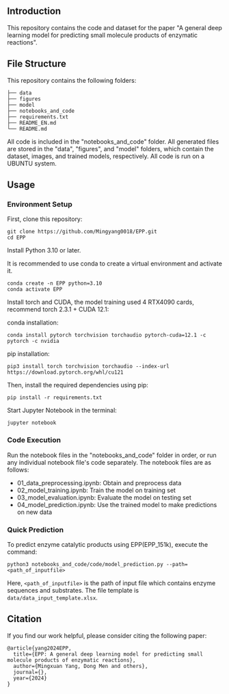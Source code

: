 ## Introduction

This repository contains the code and dataset for the paper "A general deep learning model for predicting small molecule products of enzymatic reactions".

## File Structure

This repository contains the following folders:

    ├── data
    ├── figures
    ├── model
    ├── notebooks_and_code
    ├── requirements.txt
    ├── README_EN.md
    └── README.md

All code is included in the "notebooks_and_code" folder. All generated files are stored in the "data", "figures", and "model" folders, which contain the dataset, images, and trained models, respectively. All code is run on a UBUNTU system.

## Usage

### Environment Setup

First, clone this repository:

```shell
git clone https://github.com/Mingyang0018/EPP.git
cd EPP
```

Install Python 3.10 or later.

It is recommended to use conda to create a virtual environment and activate it.

```shell
conda create -n EPP python=3.10
conda activate EPP
```

Install torch and CUDA, the model training used 4 RTX4090 cards, recommend torch 2.3.1 + CUDA 12.1:

conda installation:

```shell
conda install pytorch torchvision torchaudio pytorch-cuda=12.1 -c pytorch -c nvidia
```

pip installation:

```shell
pip3 install torch torchvision torchaudio --index-url https://download.pytorch.org/whl/cu121
```

Then, install the required dependencies using pip:

```shell
pip install -r requirements.txt
```

Start Jupyter Notebook in the terminal:

```shell
jupyter notebook
```

### Code Execution

Run the notebook files in the "notebooks_and_code" folder in order, or run any individual notebook file's code separately. The notebook files are as follows:

- 01_data_preprocessing.ipynb: Obtain and preprocess data
- 02_model_training.ipynb: Train the model on training set
- 03_model_evaluation.ipynb: Evaluate the model on testing set
- 04_model_prediction.ipynb: Use the trained model to make predictions on new data

### Quick Prediction

To predict enzyme catalytic products using EPP(EPP_151k), execute the command:

```shell
python3 notebooks_and_code/code/model_prediction.py --path=<path_of_inputfile>
```

Here, `<path_of_inputfile>` is the path of input file which contains enzyme sequences and substrates. The file template is `data/data_input_template.xlsx`.

## Citation

If you find our work helpful, please consider citing the following paper:

```
@article{yang2024EPP,
  title={EPP: A general deep learning model for predicting small molecule products of enzymatic reactions},
  author={Mingxuan Yang, Dong Men and others},
  journal={},
  year={2024}
}
```
